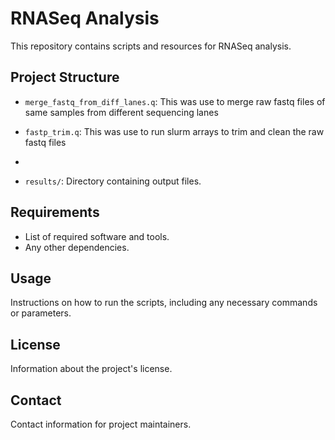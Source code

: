 # RNASeq Analysis

This repository contains scripts and resources for RNASeq analysis.

## Project Structure

- `merge_fastq_from_diff_lanes.q`: This was use to merge raw fastq files of same samples from different sequencing lanes
- `fastp_trim.q`: This was use to run slurm arrays to trim and clean the raw fastq files
- 




- `results/`: Directory containing output files.

## Requirements

- List of required software and tools.
- Any other dependencies.

## Usage

Instructions on how to run the scripts, including any necessary commands or parameters.

## License

Information about the project's license.

## Contact

Contact information for project maintainers.
